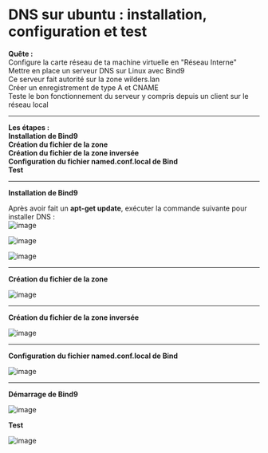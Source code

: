 # DNS sur ubuntu : installation, configuration et test

**Quête :**  
Configure la carte réseau de ta machine virtuelle en "Réseau Interne"  
Mettre en place un serveur DNS sur Linux avec Bind9  
Ce serveur fait autorité sur la zone wilders.lan  
Créer un enregistrement de type A et CNAME  
Teste le bon fonctionnement du serveur y compris depuis un client sur le réseau local  
___

**Les étapes :**  
**Installation de Bind9**  
**Création du fichier de la zone**  
**Création du fichier de la zone inversée**  
**Configuration du fichier named.conf.local de Bind**   
**Test**  
___

**Installation de Bind9**   

Après avoir fait un **apt-get update**, exécuter la commande suivante pour installer DNS :   
![image](https://github.com/techerbeatrice/DNS_ubuntu-server/assets/138071140/d8c34ab5-3951-4ade-b14e-7ed59a898047)

![image](https://github.com/techerbeatrice/DNS_ubuntu-server/assets/138071140/a51f8499-52f7-4de4-9d01-c919e3705f86)

![image](https://github.com/techerbeatrice/DNS_ubuntu-server/assets/138071140/fe864308-b746-4314-ae3f-499c299d6c4d)

____
**Création du fichier de la zone**   

![image](https://github.com/techerbeatrice/DNS_ubuntu-server/assets/138071140/40e78d59-083f-4110-86c4-9f37dea19d61)

____________
**Création du fichier de la zone inversée**   

![image](https://github.com/techerbeatrice/DNS_ubuntu-server/assets/138071140/ca710310-0364-4640-b702-258b1a49a322)

_______________

**Configuration du fichier named.conf.local de Bind**   

![image](https://github.com/techerbeatrice/DNS_ubuntu-server/assets/138071140/d4077e8c-0e71-45cf-bd6a-fea927636634)

____


**Démarrage de Bind9**   

![image](https://github.com/techerbeatrice/DNS_ubuntu-server/assets/138071140/258a2fd6-4b52-4b56-92f1-4532ed447e41)

**Test**   

![image](https://github.com/techerbeatrice/DNS_ubuntu-server/assets/138071140/216f5399-ed4b-4dcb-8237-f1f106098abd)

